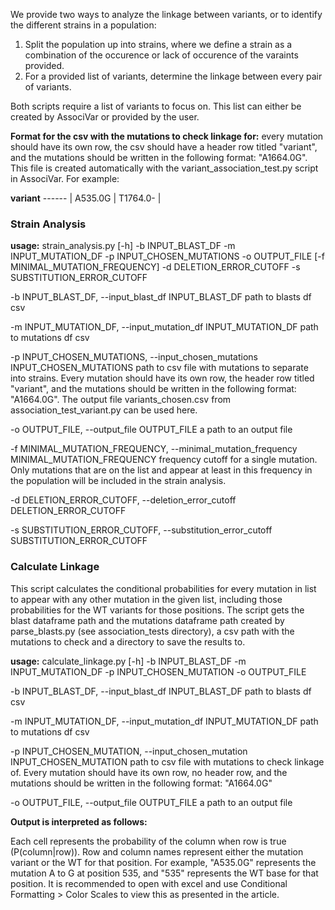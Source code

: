 We provide two ways to analyze the linkage between variants, or to identify the different strains in a population:
1. Split the population up into strains, where we define a strain as a combination of the occurence or lack of occurence of the varaints provided. 
2. For a provided list of variants, determine the linkage between every pair of variants. 

Both scripts require a list of variants to focus on. This list can either be created by AssociVar or provided by the user.

**Format for the csv with the mutations to check linkage for:** every mutation should have its own row, the csv should have a header row titled "variant", and the mutations should be written in the following format: "A1664.0G". This file is created automatically with the variant_association_test.py script in AssociVar. For example:

**variant**
------ |
A535.0G |
T1764.0-  |

### Strain Analysis


**usage:** 
strain_analysis.py [-h] -b INPUT_BLAST_DF -m INPUT_MUTATION_DF -p
                          INPUT_CHOSEN_MUTATIONS -o OUTPUT_FILE
                          [-f MINIMAL_MUTATION_FREQUENCY] -d
                          DELETION_ERROR_CUTOFF -s SUBSTITUTION_ERROR_CUTOFF

  -b INPUT_BLAST_DF, --input_blast_df INPUT_BLAST_DF
                        path to blasts df csv
			
  -m INPUT_MUTATION_DF, --input_mutation_df INPUT_MUTATION_DF
                        path to mutations df csv
			
  -p INPUT_CHOSEN_MUTATIONS, --input_chosen_mutations INPUT_CHOSEN_MUTATIONS
                        path to csv file with mutations to separate into
                        strains. Every mutation should have its own row, the
                        header row titled "variant", and the mutations should
                        be written in the following format: "A1664.0G". The
                        output file variants_chosen.csv from
                        association_test_variant.py can be used here.
			
  -o OUTPUT_FILE, --output_file OUTPUT_FILE
                        a path to an output file
			
  -f MINIMAL_MUTATION_FREQUENCY, --minimal_mutation_frequency MINIMAL_MUTATION_FREQUENCY
                        frequency cutoff for a single mutation. Only mutations
                        that are on the list and appear at least in this
                        frequency in the population will be included in the
                        strain analysis.
			
  -d DELETION_ERROR_CUTOFF, --deletion_error_cutoff DELETION_ERROR_CUTOFF
  
  -s SUBSTITUTION_ERROR_CUTOFF, --substitution_error_cutoff SUBSTITUTION_ERROR_CUTOFF


### Calculate Linkage
This script calculates the conditional probabilities for every mutation in list
to appear with any other mutation in the given list, including those probabilities 
for the WT variants for those positions. The script gets the blast dataframe path 
and the mutations dataframe path created by parse_blasts.py (see association_tests directory), 
a csv path with the mutations to check and a directory to save the results to.
   

**usage:** 
calculate_linkage.py [-h] -b INPUT_BLAST_DF -m INPUT_MUTATION_DF -p
                            INPUT_CHOSEN_MUTATION -o OUTPUT_FILE

  
  -b INPUT_BLAST_DF, --input_blast_df INPUT_BLAST_DF
                        path to blasts df csv
			
  -m INPUT_MUTATION_DF, --input_mutation_df INPUT_MUTATION_DF
                        path to mutations df csv
			
  -p INPUT_CHOSEN_MUTATION, --input_chosen_mutation INPUT_CHOSEN_MUTATION
                        path to csv file with mutations to check linkage of.
                        Every mutation should have its own row, no header row,
                        and the mutations should be written in the following
                        format: "A1664.0G"
			
  -o OUTPUT_FILE, --output_file OUTPUT_FILE
                        a path to an output file

						

**Output is interpreted as follows:**

Each cell represents the probability of the column when row is true (P(column|row)).
Row and column names represent either the mutation variant or the WT for that position. For example, "A535.0G" represents the mutation A to G at position 535, and "535" represents the WT base for that position.
It is recommended to open with excel and use Conditional Formatting > Color Scales to view this as presented in the article.
